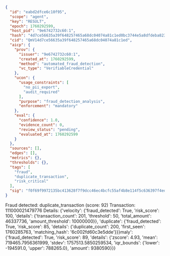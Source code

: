 ```json
{
  "id": "eabd2dfce6c10f95",
  "scope": "agent",
  "key": "RESULT",
  "epoch": 1760292599,
  "host_pid": "9e6742732c60:1",
  "hash": "4d7ce56635a39f648257465a68dc04074a81c1ed0bc3744e5a8dfdeba8239418",
  "cid": "QmV14d7ce56635a39f648257465a68dc04074a81c1ed",
  "aicp": {
    "prov": {
      "issuer": "9e6742732c60:1",
      "created_at": 1760292599,
      "method": "automated_fraud_detection",
      "vc_type": "VerifiableCredential"
    },
    "ucon": {
      "usage_constraints": [
        "no_pii_export",
        "audit_required"
      ],
      "purpose": "fraud_detection_analysis",
      "enforcement": "mandatory"
    },
    "eval": {
      "confidence": 1.0,
      "evidence_count": 0,
      "review_status": "pending",
      "evaluated_at": 1760292599
    }
  },
  "sources": [],
  "edges": [],
  "metrics": {},
  "thresholds": {},
  "tags": [
    "fraud",
    "duplicate_transaction",
    "risk_critical"
  ],
  "sig": "f0f69f9972135bc413628f7f9dcc46ec4bcfc55af4b8e114f5c636397f4edc88"
}
```

Fraud detected: duplicate_transaction (score: 92)
Transaction: 111000021479776
Details: {'velocity': {'fraud_detected': True, 'risk_score': 100, 'details': {'transaction_count': 201, 'threshold': 50, 'total_amount': 46337736, 'amount_threshold': 10000000}}, 'duplicate': {'fraud_detected': True, 'risk_score': 85, 'details': {'duplicate_count': 200, 'first_seen': 1760285763, 'matching_hash': '6c002fd60c3e5dde'}}}maly': {'fraud_detected': True, 'risk_score': 89, 'details': {'zscore': 4.93, 'mean': 719465.7956361999, 'stdev': 1757513.5850259534, 'iqr_bounds': {'lower': -194591.0, 'upper': 788265.0}, 'amount': 9380590}}}